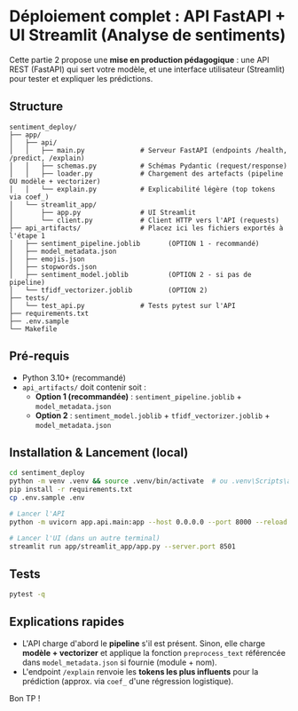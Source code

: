 # Déploiement complet : API FastAPI + UI Streamlit (Analyse de sentiments)

Cette partie 2 propose une **mise en production pédagogique** : une API REST (FastAPI) qui sert votre modèle, et une interface utilisateur (Streamlit) pour tester et expliquer les prédictions.

## Structure
```
sentiment_deploy/
├── app/
│   ├── api/
│   │   ├── main.py              # Serveur FastAPI (endpoints /health, /predict, /explain)
│   │   ├── schemas.py           # Schémas Pydantic (request/response)
│   │   ├── loader.py            # Chargement des artefacts (pipeline OU modèle + vectorizer)
│   │   └── explain.py           # Explicabilité légère (top tokens via coef_)
│   └── streamlit_app/
│       ├── app.py               # UI Streamlit
│       └── client.py            # Client HTTP vers l'API (requests)
├── api_artifacts/               # Placez ici les fichiers exportés à l'étape 1
│   ├── sentiment_pipeline.joblib       (OPTION 1 - recommandé)
│   ├── model_metadata.json
│   ├── emojis.json
│   ├── stopwords.json
│   ├── sentiment_model.joblib          (OPTION 2 - si pas de pipeline)
│   └── tfidf_vectorizer.joblib         (OPTION 2)
├── tests/
│   └── test_api.py              # Tests pytest sur l'API
├── requirements.txt
├── .env.sample
└── Makefile
```

## Pré-requis
- Python 3.10+ (recommandé)
- `api_artifacts/` doit contenir soit :
  - **Option 1 (recommandée)** : `sentiment_pipeline.joblib` + `model_metadata.json`
  - **Option 2** : `sentiment_model.joblib` + `tfidf_vectorizer.joblib` + `model_metadata.json`

## Installation & Lancement (local)
```bash
cd sentiment_deploy
python -m venv .venv && source .venv/bin/activate  # ou .venv\Scripts\activate sous Windows
pip install -r requirements.txt
cp .env.sample .env

# Lancer l'API
python -m uvicorn app.api.main:app --host 0.0.0.0 --port 8000 --reload

# Lancer l'UI (dans un autre terminal)
streamlit run app/streamlit_app/app.py --server.port 8501
```

## Tests
```bash
pytest -q
```

## Explications rapides
- L'API charge d'abord le **pipeline** s'il est présent. Sinon, elle charge **modèle + vectorizer** et applique la fonction `preprocess_text` référencée dans `model_metadata.json` si fournie (module + nom).  
- L'endpoint `/explain` renvoie les **tokens les plus influents** pour la prédiction (approx. via `coef_` d'une régression logistique).

Bon TP !
